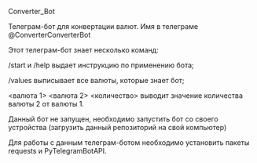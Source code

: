 Converter_Bot

Телеграм-бот для конвертации валют. Имя в телеграме @ConverterConverterBot

Этот телеграм-бот знает несколько команд:

/start и /help выдает инструкцию по применению бота;

/values выписывает все валюты, которые знает бот;

<валюта 1> <валюта 2> <количество> выводит значение количества валюты 2 от валюты 1.

Данный бот не запущен, необходимо запустить бот со своего устройства (загрузить данный репозиторий на свой компьютер) 

Для работы с данным телеграм-ботом необходимо установить пакеты requests и PyTelegramBotAPI.
